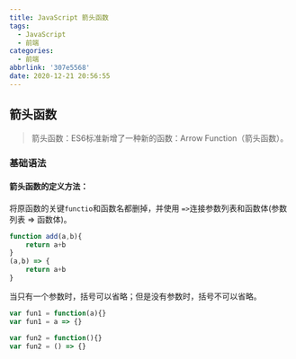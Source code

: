 ```yaml
---
title: JavaScript 箭头函数
tags:
  - JavaScript
  - 前端
categories:
  - 前端
abbrlink: '307e5568'
date: 2020-12-21 20:56:55
---
```


## 箭头函数

> 箭头函数：ES6标准新增了一种新的函数：Arrow Function（箭头函数）。

### 基础语法

#### 箭头函数的定义方法：

将原函数的关键``functio``和函数名都删掉，并使用 ``=>``连接参数列表和函数体(参数列表 => 函数体)。

```javascript
function add(a,b){
    return a+b
}
(a,b) => {
    return a+b
}
```

当只有一个参数时，括号可以省略；但是没有参数时，括号不可以省略。

```javascript
var fun1 = function(a){}
var fun1 = a => {}

var fun2 = function(){}
var fun2 = () => {}
```



